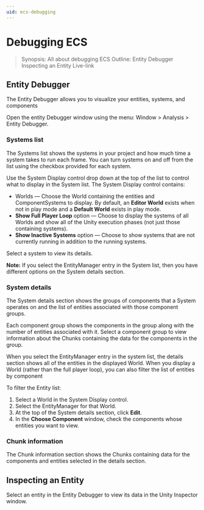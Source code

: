 ```yaml
---
uid: ecs-debugging
---
```

# Debugging ECS

> Synopsis: All about debugging ECS
> Outline:
> Entity Debugger
> Inspecting an Entity
> Live-link

<a name="entity_debugger"></a>
## Entity Debugger

The Entity Debugger allows you to visualize your entities, systems, and components 

Open the entity Debugger window using the menu: Window > Analysis > Entity Debugger.

<a name="systems_list"></a>
### Systems list

The Systems list shows the systems in your project and how much time a system takes to run each frame. You can turn systems on and off from the list using the checkbox provided for each system.

Use the System Display control drop down at the top of the list to control what to display in the System list. The System Display control contains:

* Worlds — Choose the World containing the entities and ComponentSystems to display. By default, an **Editor World** exists when not in play mode and a **Default World** exists in play mode. 
* **Show Full Player Loop** option — Choose to display the systems of all Worlds and show all of the Unity execution phases (not just those containing systems).
* **Show Inactive Systems** option — Choose to show systems that are not currently running in addition to the running systems.

Select a system to view its details.

**Note:** If you select the EntityManager entry in the System list, then you have different options on the System details section.

<a name="system_details"></a>
### System details

The System details section shows the groups of components that a System operates on and the list of entities associated with those component groups.
 
 Each component group shows the components in the group along with the number of entities associated with it. Select a component group  to view information about the Chunks containing the data for the components in the group.
 
 When you select the EntityManager entry in the system list, the details section shows all of the entities in the displayed World. When you display a World (rather than the full player loop), you can also filter the list of entities by component
 
 To filter the Entity list:
 1. Select a World in the System Display control.
 2. Select the EntityManager for that World.
 3. At the top of the System details section, click **Edit**.
 4. In the **Choose Component** window, check the components whose entities you want to view.
 
<a name="chunk_information"></a>
### Chunk information

The Chunk information section shows the Chunks containing data for the components and entities selected in the details section.

## Inspecting an Entity

Select an entity in the Entity Debugger to view its data in the Unity Inspector window.
